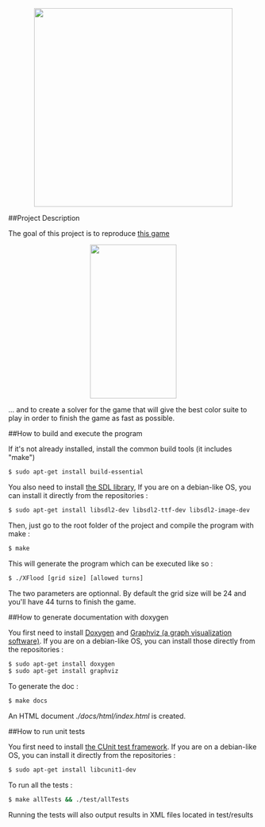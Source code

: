<div style="text-align: center"><img src="http://img15.hostingpics.net/pics/908468Xfloodlogo.png" width=400 height=400 align="middle"></div>

##Project Description

The goal of this project is to reproduce [this game](https://play.google.com/store/apps/details?id=com.wetpalm.colorflood&hl=en)

<div style="text-align: center"><img src="http://img11.hostingpics.net/thumbs/mini_838547game.png" width=174 height=310></div>

... and to create a solver for the game that will give the best color suite to play in order to finish the game as fast as possible.

##How to build and execute the program

If it's not already installed, install the common build tools (it includes "make")
```bash
$ sudo apt-get install build-essential
```

You also need to install [the SDL library](https://www.libsdl.org/),
If you are on a debian-like OS, you can install it directly from the repositories :
```bash
$ sudo apt-get install libsdl2-dev libsdl2-ttf-dev libsdl2-image-dev
```

Then, just go to the root folder of the project and compile the program with make :
```bash
$ make
```

This will generate the program which can be executed like so :

```bash
$ ./XFlood [grid size] [allowed turns]
```

The two parameters are optionnal. By default the grid size will be 24 and you'll have 44 turns to finish the game.

##How to generate documentation with doxygen

You first need to install [Doxygen](http://www.stack.nl/~dimitri/doxygen/download.html) and [Graphviz (a graph visualization software)](http://www.graphviz.org/Download..php).
If you are on a debian-like OS, you can install those directly from the repositories :
```bash
$ sudo apt-get install doxygen
$ sudo apt-get install graphviz
```

To generate the doc :

```bash
$ make docs
```

An HTML document *./docs/html/index.html* is created.

##How to run unit tests

You first need to install [the CUnit test framework](http://cunit.sourceforge.net/).
If you are on a debian-like OS, you can install it directly from the repositories :
```bash
$ sudo apt-get install libcunit1-dev
```

To run all the tests :

```bash
$ make allTests && ./test/allTests
```

Running the tests will also output results in XML files located in test/results
